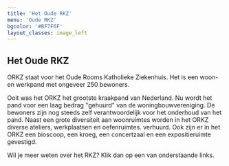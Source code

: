 ```yaml
---
title: 'Het Oude RKZ'
menu: 'Oude RKZ'
bgcolor: '#BF7F6F'
layout_classes: image_left
---
```


Het Oude RKZ
------------
ORKZ staat voor het Oude Rooms Katholieke Ziekenhuis. Het is een woon- en werkpand met ongeveer 250 bewoners.

Ooit was het ORKZ het grootste kraakpand van Nederland. Nu wordt het pand voor een laag bedrag "gehuurd" van de woningbouwvereniging. De bewoners zijn nog steeds zelf verantwoordelijk voor het onderhoud van het pand. Naast een grote diversiteit aan woonruimtes worden in het ORKZ diverse ateliers, werkplaatsen en oefenruimtes. verhuurd. Ook zijn er in het ORKZ een bioscoop, een kroeg, een concertzaal en een expositieruimte gevestigd.

Wil je meer weten over het RKZ? Klik dan op een van onderstaande links.
